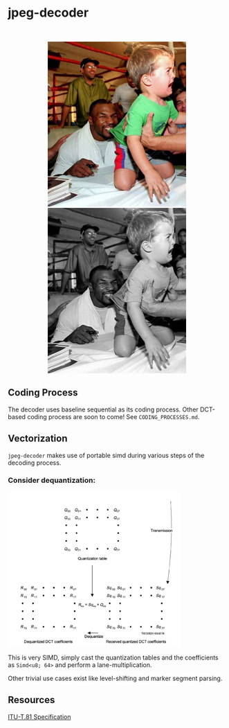 # jpeg-decoder

<br />

<p align="center">
    <img src="mike.jpg" alt="Original Mike" width="320"/>
    <img src="gray_mike.png" alt="Grayscale Mike" width="320"/>
</p>

## Coding Process

The decoder uses baseline sequential as its coding process. Other DCT-based coding process are soon to come!
See `CODING_PROCESSES.md`.

## Vectorization

`jpeg-decoder` makes use of portable simd during various steps of the decoding process.

### Consider dequantization:

<img src="dequantization.png" width ="400" align="center"/>

This is very SIMD, simply cast the quantization tables and the coefficients as `Simd<u8; 64>` and perform a
lane-multiplication.

Other trivial use cases exist like level-shifting and marker segment parsing.

## Resources

[ITU-T.81 Specification](https://www.w3.org/Graphics/JPEG/itu-t81.pdf)
